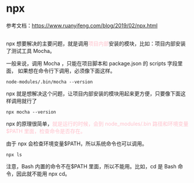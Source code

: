 # npx

参考文档：https://www.ruanyifeng.com/blog/2019/02/npx.html

##

npx 想要解决的主要问题，就是调用<font color=pink>项目内部</font>安装的模块，比如：项目内部安装了测试工具 Mocha。

一般来说，调用 Mocha ，只能在项目脚本和 package.json 的 scripts 字段里面， 如果想在命令行下调用，必须像下面这样。

`node-modules/.bin/mocha --version`

npx 就是想解决这个问题，让项目内部安装的模块用起来更方便，只要像下面这样调用就行了

`npx mocha --version`

npx 的原理很简单，<font color=pink>就是运行的时候，会到 node_modules/.bin 路径和环境变量$PATH 里面，检查命令是否存在。</font>

由于 npx 会检查环境变量$PATH，所以系统命令也可以调用。

`npx ls`

注意，Bash 内置的命令不在$PATH 里面，所以不能用。比如，cd 是 Bash 命令，因此就不能用 npx cd。
